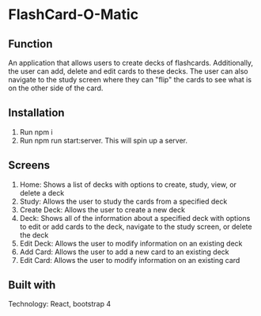 # FlashCard-O-Matic

## Function 
 An application that allows users to create decks of flashcards. Additionally, the user can add, delete and edit cards to these decks. The user can also navigate to the study screen where they can "flip" the cards to see what is on the other side of the card.
## Installation

1. Run npm i
2. Run npm run start:server. This will spin up a server.

## Screens
1. Home: Shows a list of decks with options to create, study, view, or delete a deck
2. Study: Allows the user to study the cards from a specified deck
3. Create Deck:	Allows the user to create a new deck
4. Deck: Shows all of the information about a specified deck with options to edit or add cards to the deck, navigate to the study screen, or delete the deck
5. Edit Deck:	Allows the user to modify information on an existing deck
6. Add Card: Allows the user to add a new card to an existing deck
7. Edit Card: 	Allows the user to modify information on an existing card

## Built with

Technology: React, bootstrap 4
